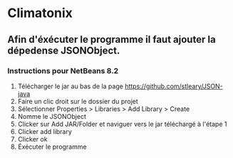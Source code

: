 # Climatonix

## Afin d'éxécuter le programme il faut ajouter la dépedense JSONObject.

### Instructions pour NetBeans 8.2

1. Télécharger le jar au bas de la page https://github.com/stleary/JSON-java
2. Faire un clic droit sur le dossier du projet
3. Sélectionner Properties > Libraries > Add Library > Create
4. Nomme le JSONObject
5. Clicker sur Add JAR/Folder et naviguer vers le jar téléchargé à l'étape 1
6. Clicker add library
7. Clicker ok
8. Éxécuter le programme
